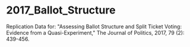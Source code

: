 # 2017_Ballot_Structure
Replication Data for: "Assessing Ballot Structure and Split Ticket Voting: Evidence from a Quasi-Experiment," The Journal of Politics, 2017, 79 (2): 439-456.
